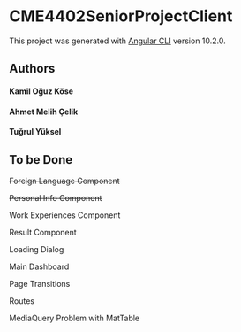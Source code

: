 # CME4402SeniorProjectClient

This project was generated with [Angular CLI](https://github.com/angular/angular-cli) version 10.2.0.

## Authors

#### Kamil Oğuz Köse
#### Ahmet Melih Çelik
#### Tuğrul Yüksel

## To be Done

<s> Foreign Language Component </s>

<s> Personal Info Component </s>

Work Experiences Component

Result Component

Loading Dialog

Main Dashboard

Page Transitions

Routes

MediaQuery Problem with MatTable
